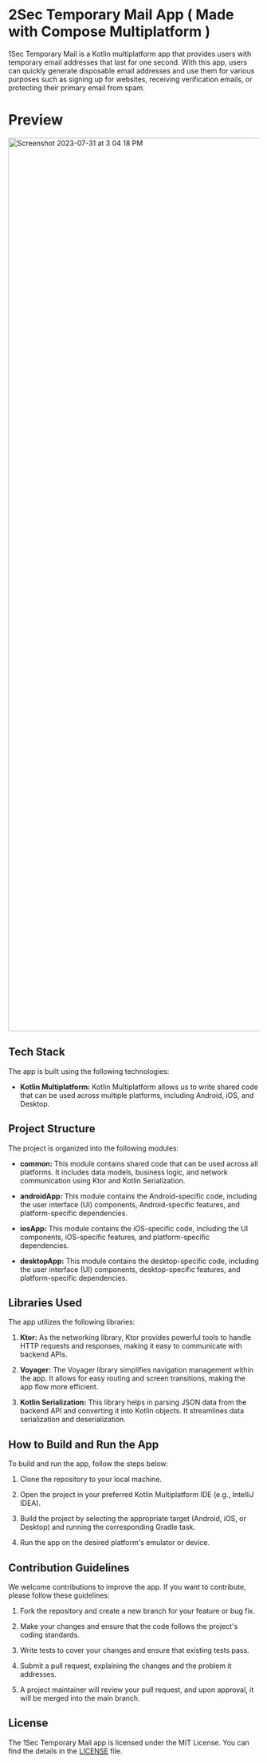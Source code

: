 # 2Sec Temporary Mail App ( Made with Compose Multiplatform )

1Sec Temporary Mail is a Kotlin multiplatform app that provides users with temporary email addresses that last for one second. With this app, users can quickly generate disposable email addresses and use them for various purposes such as signing up for websites, receiving verification emails, or protecting their primary email from spam.

# Preview
<img width="1790" alt="Screenshot 2023-07-31 at 3 04 18 PM" src="https://github.com/KapilYadav-dev/1SecMail/assets/69911517/b67618b0-1995-4587-8df6-853af8c7a429">

## Tech Stack

The app is built using the following technologies:

- **Kotlin Multiplatform:** Kotlin Multiplatform allows us to write shared code that can be used across multiple platforms, including Android, iOS, and Desktop.

## Project Structure

The project is organized into the following modules:

- **common:** This module contains shared code that can be used across all platforms. It includes data models, business logic, and network communication using Ktor and Kotlin Serialization.

- **androidApp:** This module contains the Android-specific code, including the user interface (UI) components, Android-specific features, and platform-specific dependencies.

- **iosApp:** This module contains the iOS-specific code, including the UI components, iOS-specific features, and platform-specific dependencies.

- **desktopApp:** This module contains the desktop-specific code, including the user interface (UI) components, desktop-specific features, and platform-specific dependencies.

## Libraries Used

The app utilizes the following libraries:

1. **Ktor:** As the networking library, Ktor provides powerful tools to handle HTTP requests and responses, making it easy to communicate with backend APIs.

2. **Voyager:** The Voyager library simplifies navigation management within the app. It allows for easy routing and screen transitions, making the app flow more efficient.

3. **Kotlin Serialization:** This library helps in parsing JSON data from the backend API and converting it into Kotlin objects. It streamlines data serialization and deserialization.

## How to Build and Run the App

To build and run the app, follow the steps below:

1. Clone the repository to your local machine.

2. Open the project in your preferred Kotlin Multiplatform IDE (e.g., IntelliJ IDEA).

3. Build the project by selecting the appropriate target (Android, iOS, or Desktop) and running the corresponding Gradle task.

4. Run the app on the desired platform's emulator or device.

## Contribution Guidelines

We welcome contributions to improve the app. If you want to contribute, please follow these guidelines:

1. Fork the repository and create a new branch for your feature or bug fix.

2. Make your changes and ensure that the code follows the project's coding standards.

3. Write tests to cover your changes and ensure that existing tests pass.

4. Submit a pull request, explaining the changes and the problem it addresses.

5. A project maintainer will review your pull request, and upon approval, it will be merged into the main branch.

## License

The 1Sec Temporary Mail app is licensed under the MIT License. You can find the details in the [LICENSE](./LICENSE) file.

